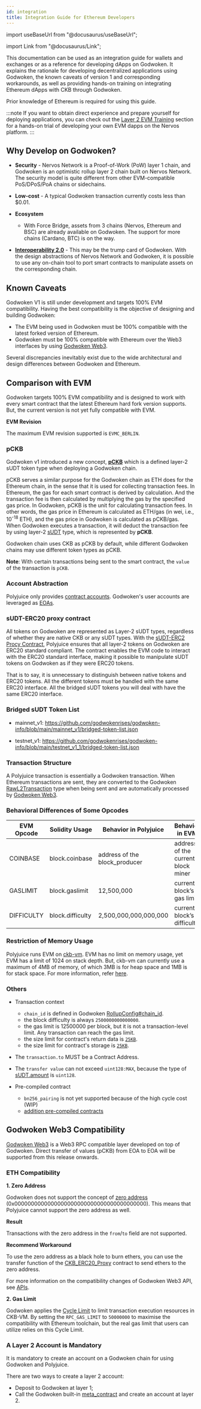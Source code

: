 ```yaml
---
id: integration
title: Integration Guide for Ethereum Developers
---
```


import useBaseUrl from "@docusaurus/useBaseUrl";

import Link from "@docusaurus/Link";

This documentation can be used as an integration guide for wallets and exchanges or as a reference for developing dApps on Godwoken. It explains the rationale for developing decentralized applications using Godwoken, the known caveats of version 1 and corresponding workarounds, as well as providing hands-on training on integrating Ethereum dApps with CKB through Godwoken.

Prior knowledge of Ethereum is required for using this guide. 

:::note
If you want to obtain direct experience and prepare yourself for deploying applications, you can check out the [Layer 2 EVM Training](evm_training/evmIntro.md) section for a hands-on trial of developing your own EVM dapps on the Nervos platform.
:::

## Why Develop on Godwoken?

- **Security** - Nervos Network is a Proof-of-Work (PoW) layer 1 chain, and Godwoken is an optimistic rollup layer 2 chain built on Nervos Network. The security model is quite different from other EVM-compatible PoS/DPoS/PoA chains or sidechains.
- **Low-cost** - A typical Godwoken transaction currently costs less than $0.01.
  
- **Ecosystem**
  - With Force Bridge, assets from 3 chains (Nervos, Ethereum and BSC) are already available on Godwoken. The support for more chains (Cardano, BTC) is on the way.

- [**Interoperability 2.0**](https://medium.com/nervosnetwork/blockchain-abstraction-and-interoperability-2-0-eea98d81b7b6) - This may be the trump card of Godwoken. With the design abstractions of Nervos Network and Godwoken, it is possible to use any on-chain tool to port smart contracts to manipulate assets on the corresponding chain.

## Known Caveats

Godwoken V1 is still under development and targets 100% EVM compatibility. Having the best compatibility is the objective of designing and building Godwoken:

- The EVM being used in Godwoken must be 100% compatible with the latest forked version of Ethereum.
- Godwoken must be 100% compatible with Ethereum over the Web3 interfaces by using [Godwoken Web3](https://github.com/godwokenrises/godwoken-web3).

Several discrepancies inevitably exist due to the wide architectural and design differences between Godwoken and Ethereum.

## Comparison with EVM

Godwoken targets 100% EVM compatibility and is designed to work with every smart contract that the latest Ethereum hard fork version supports. But, the current version is not yet fully compatible with EVM.

**EVM Revision**

The maximum EVM revision supported is `EVMC_BERLIN`.

### pCKB

Godwoken v1 introduced a new concept, [**pCKB**](https://github.com/godwokenrises/godwoken/blob/develop/docs/life_of_a_polyjuice_transaction.md#pckb) which is a defined layer-2 sUDT token type when deploying a Godwoken chain.

pCKB serves a similar purpose for the Godwoken chain as ETH does for the Ethereum chain, in the sense that it is used for collecting transaction fees. In Ethereum, the gas for each smart contract is derived by calculation. And the transaction fee is then calculated by multiplying the gas by the specified gas price. In Godwoken, pCKB is the unit for calculating transaction fees. In other words, the gas price in Ethereum is calculated as ETH/gas (in wei, i.e., 10<sup>-18</sup> ETH), and the gas price in Godwoken is calculated as pCKB/gas. When Godwoken executes a transaction, it will deduct the transaction fee by using layer-2 [sUDT](https://github.com/nervosnetwork/rfcs/blob/master/rfcs/0025-simple-udt/0025-simple-udt.md) type, which is represented by **pCKB**.

Godwoken chain uses CKB as pCKB by default, while different Godwoken chains may use different token types as pCKB.

**Note**: With certain transactions being sent to the smart contract, the `value` of the transaction is `pCKB`.

### Account Abstraction

Polyjuice only provides [contract accounts](https://ethereum.org/en/glossary/#contract-account). Godwoken's user accounts are leveraged as [EOAs](https://ethereum.org/en/glossary/#eoa).

### sUDT-ERC20 proxy contract

All tokens on Godwoken are represented as Layer-2 sUDT types, regardless of whether they are native CKB or any sUDT types. With the [sUDT-ERC2 Procy Contract](https://github.com/godwokenrises/godwoken-polyjuice/blob/docs/solidity/erc20/README.md), Polyjuice ensures that all layer-2 tokens on Godwoken are ERC20 standard compliant. The contract enables the EVM code to interact with the ERC20 standard interface, making it possible to manipulate sUDT tokens on Godwoken as if they were ERC20 tokens.

That is to say, it is unnecessary to distinguish between native tokens and ERC20 tokens. All the different tokens must be handled with the same ERC20 interface. All the bridged sUDT tokens you will deal with have the same ERC20 interface.

### Bridged sUDT Token List

- mainnet_v1: https://github.com/godwokenrises/godwoken-info/blob/main/mainnet_v1/bridged-token-list.json

 - testnet_v1: https://github.com/godwokenrises/godwoken-info/blob/main/testnet_v1_1/bridged-token-list.json

### Transaction Structure

A Polyjuice transaction is essentially a Godwoken transaction. When Ethereum transactions are sent, they are converted to the Godwoken [RawL2Transaction](https://github.com/godwokenrises/godwoken/blob/v1.5.0/crates/types/schemas/godwoken.mol#L69-L76) type when being sent and are automatically processed by [Godwoken Web3](https://github.com/godwokenrises/godwoken-web3/tree/v1.6.4).

### Behavioral Differences of Some Opcodes

| EVM Opcode | Solidity Usage   | Behavior in Polyjuice         | Behavior in EVM                    |
| ---------- | ---------------- | ----------------------------- | ---------------------------------- |
| COINBASE   | block.coinbase   | address of the block_producer | address of the current block miner |
| GASLIMIT   | block.gaslimit   | 12,500,000                    | current block’s gas limit          |
| DIFFICULTY | block.difficulty | 2,500,000,000,000,000         | current block’s difficulty         |

### Restriction of Memory Usage

Polyjuice runs EVM on [ckb-vm](https://github.com/nervosnetwork/rfcs/blob/master/rfcs/0003-ckb-vm/0003-ckb-vm.md#risc-v-runtime-model). EVM has no limit on memory usage, yet EVM has a limit of 1024 on stack depth. But, ckb-vm can currently use a maximum of 4MB of memory, of which 3MB is for heap space and 1MB is for stack space. For more information, refer [here](https://github.com/nervosnetwork/riscv-newlib/blob/00c6ae3c481bc62b4ac016b3e86c508cdf2e68d2/libgloss/riscv/sys_sbrk.c#L38-L56). 


### Others

- Transaction context

  - `chain_id` is defined in Godwoken [RollupConfig#chain_id](https://github.com/godwokenrises/godwoken/blob/v1.5.0/crates/types/schemas/godwoken.mol#L64).
  - the block difficulty is always `2500000000000000`.
  - the gas limit is 12500000 per block, but it is not a transaction-level limit. Any transaction can reach the gas limit.
  - the size limit for contract's return data is [`25KB`](https://github.com/godwokenrises/godwoken-scripts/blob/31293d1/c/gw_def.h#L21-L22).
  - the size limit for contract's storage is [`25KB`](https://github.com/godwokenrises/godwoken-scripts/blob/31293d1/c/gw_def.h#L21-L22).

- The `transaction.to` MUST be a Contract Address.

- The `transfer value` can not exceed `uint128:MAX`, because the type of [sUDT.amount](https://github.com/nervosnetwork/rfcs/blob/master/rfcs/0025-simple-udt/0025-simple-udt.md#sudt-cell) is `uint128`.

- Pre-compiled contract

  - `bn256_pairing` is not yet supported because of the high cycle cost (WIP)
  - [addition pre-compiled contracts](https://github.com/godwokenrises/godwoken-polyjuice/blob/compatibility-breaking-changes/docs/Addition-Features.md)

## Godwoken Web3 Compatibility

[Godwoken Web3](https://github.com/godwokenrises/godwoken-web3) is a Web3 RPC compatible layer developed on top of Godwoken. Direct transfer of values (pCKB) from EOA to EOA will be supported from this release onwards.

### ETH Compatibility

**1. Zero Address**

Godwoken does not support the concept of [zero address](https://ethereum.org/ru/glossary/#zero-address) (0x0000000000000000000000000000000000000000). This means that Polyjuice cannot support the zero address as well.

  **Result**

   Transactions with the zero address in the `from`/`to` field are not supported.

  **Recommend Workaround**

   To use the zero address as a black hole to burn ethers, you can use the transfer function of the [CKB_ERC20_Proxy](https://github.com/godwokenrises/godwoken-polyjuice/blob/3f1ad5b/solidity/erc20/README.md) contract to send ethers to the zero address.

For more information on the compatibility changes of Godwoken Web3 API, see [APIs](https://github.com/godwokenrises/godwoken-web3/blob/main/docs/apis.md).

**2. Gas Limit** 

Godwoken applies the [Cycle Limit](https://docs-xi-two.vercel.app/docs/rfcs/0014-vm-cycle-limits/0014-vm-cycle-limits) to limit transaction execution resources in CKB-VM. By setting the `RPC_GAS_LIMIT` to `50000000` to maximise the compatibility with Ethereum toolchain, but the real gas limit that users can utilize relies on this Cycle Limit. 

### A Layer 2 Account is Mandatory

It is mandatory to create an account on a Godwoken chain for using Godwoken and Polyjuice. 

There are two ways to create a layer 2 account:

- Deposit to Godwoken at layer 1;
- Call the Godwoken built-in [meta_contract](https://github.com/godwokenrises/godwoken-scripts/blob/86b299f/c/contracts/meta_contract.c) and create an account at layer 2.

